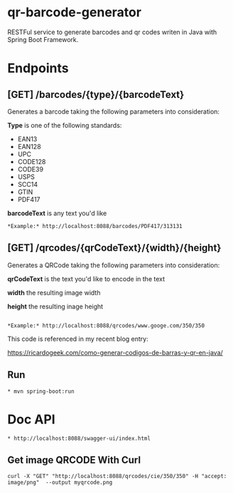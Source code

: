 # qr-barcode-generator
RESTFul service to generate barcodes and qr codes writen in Java with Spring Boot Framework.

# Endpoints

## [GET] /barcodes/{type}/{barcodeText}

Generates a barcode taking the following parameters into consideration:

**Type** is one of the following standards:
* EAN13
* EAN128
* UPC
* CODE128
* CODE39
* USPS
* SCC14
* GTIN
* PDF417

**barcodeText** is any text you'd like

```
*Example:* http://localhost:8088/barcodes/PDF417/313131
```

## [GET] /qrcodes/{qrCodeText}/{width}/{height}

Generates a QRCode taking the following parameters into consideration:

**qrCodeText** is the text you'd like to encode in the text

**width** the resulting image width

**height** the resulting inage height
```

*Example:* http://localhost:8088/qrcodes/www.googe.com/350/350
```

This code is referenced in my recent blog entry:

https://ricardogeek.com/como-generar-codigos-de-barras-y-qr-en-java/

## Run

```
* mvn spring-boot:run
```

# Doc API
```
* http://localhost:8088/swagger-ui/index.html
```

## Get image QRCODE With Curl

```
curl -X "GET" "http://localhost:8088/qrcodes/cie/350/350" -H "accept: image/png"  --output myqrcode.png
```